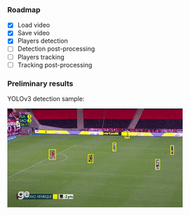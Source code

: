### Roadmap
- [x] Load video
- [x] Save video
- [x] Players detection
- [ ] Detection post-processing
- [ ] Players tracking
- [ ] Tracking post-processing

### Preliminary results

YOLOv3 detection sample:

![YOLOv3](results/gol.gif)
